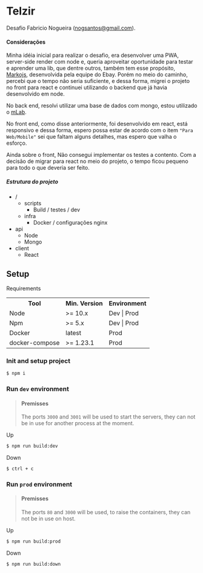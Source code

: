 # Telzir

Desafio Fabricio Nogueira (nogsantos@gmail.com).

#### Considerações

Minha idéia inicial para realizar o desafio, era desenvolver uma PWA, server-side render com node e, queria aproveitar oportunidade para testar e aprender uma lib, que dentre outros, também tem esse propósito, [Markojs](https://markojs.com/), desenvolvida pela equipe do Ebay. Porém no meio do caminho, percebi que o tempo não seria suficiente, e dessa forma, migrei o projeto no front para react e continuei utilizando o backend que já havia desenvolvido em node.

No back end, resolvi utilizar uma base de dados com mongo, estou utilizado o [mLab](https://mlab.com/).

No front end, como disse anteriormente, foi desenvolvido em react, está responsivo e dessa forma, espero possa estar de acordo com o item `"Para Web/Mobile"` sei que faltam alguns detalhes, mas espero que valha o esforço.

Ainda sobre o front, Não consegui implementar os testes a contento. Com a decisão de migrar para react no meio do projeto, o tempo ficou pequeno para todo o que deveria ser feito.

##### Estrutura do projeto

- /
  - scripts
    - Build / testes / dev
  - infra
    - Docker / configurações nginx
- api
  - Node
  - Mongo
- client
  - React

## Setup

Requirements

<table>
    <tbody>
        <tr>
            <th>Tool</th>
            <th>Min. Version</th>
            <th>Environment</th>
        </tr>
        <tr>
            <td>Node</td>
            <td>>= 10.x</td>
            <td>Dev | Prod</td>
        </tr>
        <tr>
            <td>Npm</td>
            <td>>= 5.x</td>
            <td>Dev | Prod</td>
        </tr>
        <tr>
            <td>Docker</td>
            <td>latest</td>
            <td>Prod</td>
        </tr>
        <tr>
            <td>docker-compose</td>
            <td>>= 1.23.1</td>
            <td>Prod</td>
        </tr>
    </tbody>
</table>

### Init and setup project

```bash
$ npm i
```

### Run `dev` environment

> #### Premisses
>
> The ports `3000` and `3001` will be used to start the servers, they can not be in use for another process at the moment.

Up

```bash
$ npm run build:dev
```

Down

```bash
$ ctrl + c
```

### Run `prod` environment

> #### Premisses
>
> The ports `80` and `3000` will be used, to raise the containers, they can not be in use on host.

Up

```bash
$ npm run build:prod
```

Down

```bash
$ npm run build:down
```
